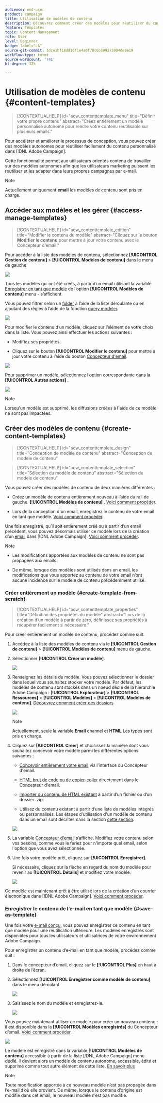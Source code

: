 ```yaml
---
audience: end-user
product: campaign
title: Utilisation de modèles de contenu
description: Découvrez comment créer des modèles pour réutiliser du contenu dans les emails Adobe Campaign
feature: Templates
topic: Content Management
role: User
level: Beginner
badge: label="LA"
source-git-commit: 1dce1bf18dd16f1e4a0f78c6b699275904de8e19
workflow-type: tm+mt
source-wordcount: '741'
ht-degree: 12%

---
```


# Utilisation de modèles de contenu {#content-templates}

>[!CONTEXTUALHELP]
>id="acw_contenttemplate_menu"
>title="Définir votre propre contenu"
>abstract="Créez entièrement un modèle personnalisé autonome pour rendre votre contenu réutilisable sur plusieurs emails."

Pour accélérer et améliorer le processus de conception, vous pouvez créer des modèles autonomes pour réutiliser facilement du contenu personnalisé dans [!DNL Adobe Campaign].

Cette fonctionnalité permet aux utilisateurs orientés contenu de travailler sur des modèles autonomes afin que les utilisateurs marketing puissent les réutiliser et les adapter dans leurs propres campagnes par e-mail.

>[!NOTE]
>
>Actuellement uniquement **email** les modèles de contenu sont pris en charge.

## Accéder aux modèles et les gérer {#access-manage-templates}

>[!CONTEXTUALHELP]
>id="acw_contenttemplate_edition"
>title="Modifier le contenu du modèle"
>abstract="Cliquez sur le bouton **Modifier le contenu** pour mettre à jour votre contenu avec le Concepteur d&#39;email."

Pour accéder à la liste des modèles de contenu, sélectionnez **[!UICONTROL Gestion de contenu]** > **[!UICONTROL Modèles de contenu]** dans le menu de gauche.

![](assets/content-template-list.png)

Tous les modèles qui ont été créés, à partir d’un email utilisant la variable [Enregistrer en tant que modèle](#save-as-template) de l’option **[!UICONTROL Modèles de contenu]** menu - s’affichent.

<!--You can sort content templates by creation or modification date. You can also choose to display only the items that you created or modified.-->

Vous pouvez filtrer selon un [folder](../get-started/permissions.md#folders) à l’aide de la liste déroulante ou en ajoutant des règles à l’aide de la fonction [query modeler](../query/query-modeler-overview.md).

![](assets/content-template-list-filters.png)

Pour modifier le contenu d’un modèle, cliquez sur l’élément de votre choix dans la liste. Vous pouvez ainsi effectuer les actions suivantes :

* Modifiez ses propriétés.

* Cliquez sur le bouton **[!UICONTROL Modifier le contenu]** pour mettre à jour votre contenu à l’aide du bouton [Concepteur d&#39;email](get-started-email-designer.md).

![](assets/content-template-edition.png)

Pour supprimer un modèle, sélectionnez l’option correspondante dans la **[!UICONTROL Autres actions]** .

![](assets/content-template-list-delete.png)

>[!NOTE]
>
>Lorsqu&#39;un modèle est supprimé, les diffusions créées à l&#39;aide de ce modèle ne sont pas impactées.

## Créer des modèles de contenu {#create-content-templates}

>[!CONTEXTUALHELP]
>id="acw_contenttemplate_design"
>title="Conception de modèle de contenu"
>abstract="Conception de modèle de contenu"

>[!CONTEXTUALHELP]
>id="acw_contenttemplate_selection"
>title="Sélection du modèle de contenu"
>abstract="Sélection du modèle de contenu"

Vous pouvez créer des modèles de contenu de deux manières différentes :

* Créez un modèle de contenu entièrement nouveau à l’aide du rail de gauche. **[!UICONTROL Modèles de contenu]** . [Voici comment procéder](#create-template-from-scratch).

* Lors de la conception d&#39;un email, enregistrez le contenu de votre email en tant que modèle. [Voici comment procéder](#save-as-template).

Une fois enregistré, qu’il soit entièrement créé ou à partir d’un email précédent, vous pouvez désormais utiliser ce modèle lors de la création d’un [email](../email/create-email.md) dans [!DNL Adobe Campaign]. [Voici comment procéder](use-email-templates.md).

>[!NOTE]
>
>* Les modifications apportées aux modèles de contenu ne sont pas propagées aux emails.
>
>* De même, lorsque des modèles sont utilisés dans un email, les modifications que vous apportez au contenu de votre email n’ont aucune incidence sur le modèle de contenu précédemment utilisé.

### Créer entièrement un modèle {#create-template-from-scratch}

>[!CONTEXTUALHELP]
>id="acw_contenttemplate_properties"
>title="Définition des propriétés du modèle"
>abstract="Lors de la création d’un modèle à partir de zéro, définissez ses propriétés à récupérer facilement si nécessaire."

Pour créer entièrement un modèle de contenu, procédez comme suit.

1. Accédez à la liste des modèles de contenu via le **[!UICONTROL Gestion de contenu]** > **[!UICONTROL Modèles de contenu]** menu de gauche.

1. Sélectionner **[!UICONTROL Créer un modèle]**.

   ![](assets/content-template-create.png)

1. Renseignez les détails du modèle. Vous pouvez sélectionner le dossier dans lequel vous souhaitez stocker votre modèle. Par défaut, les modèles de contenu sont stockés dans un noeud dédié de la hiérarchie Adobe Campaign : **[!UICONTROL Explorateur]** > **[!UICONTROL Ressources]** > **[!UICONTROL Modèles]** > **[!UICONTROL Modèles de contenu]**. [Découvrez comment créer des dossiers](../get-started/permissions.md#folders)

   ![](assets/content-template-details.png)

   >[!NOTE]
   >
   >Actuellement, seule la variable **Email** channel et **HTML** Les types sont pris en charge.

1. Cliquez sur **[!UICONTROL Créer]** et choisissez la manière dont vous souhaitez concevoir votre modèle parmi les différentes options suivantes :

   * [Concevoir entièrement votre email](create-email-content.md) via l&#39;interface du Concepteur d&#39;email.

   * [HTML brut de code ou de copier-coller](code-content.md) directement dans le Concepteur d&#39;email.

   * [Importer du contenu de HTML existant](existing-content.md) à partir d’un fichier ou d’un dossier .zip.

   * Utilisez du contenu existant à partir d’une liste de modèles intégrés ou personnalisés. Les étapes d&#39;utilisation d&#39;un modèle de contenu dans un email sont décrites dans la section [cette section](use-email-templates.md).

   ![](assets/email_designer-templates.png)

1. La variable [Concepteur d&#39;email](get-started-email-designer.md) s’affiche. Modifiez votre contenu selon vos besoins, comme vous le feriez pour n&#39;importe quel email, selon l&#39;option que vous avez sélectionnée.

   <!--You can test your content if needed. [Learn how](#test-template)-->

1. Une fois votre modèle prêt, cliquez sur **[!UICONTROL Enregistrer]**.

   Si nécessaire, cliquez sur la flèche en regard du nom du modèle pour revenir au **[!UICONTROL Détails]** et modifiez votre modèle.

   ![](assets/content-template-save-back.png)

Ce modèle est maintenant prêt à être utilisé lors de la création d’un courrier électronique dans [!DNL Adobe Campaign]. [Voici comment procéder](use-email-templates.md).

### Enregistrer le contenu de l’e-mail en tant que modèle {#save-as-template}

Une fois votre [e-mail conçu](create-email-content.md), vous pouvez enregistrer ce contenu en tant que modèle pour une réutilisation ultérieure. Les modèles enregistrés sont disponibles pour tous les utilisateurs et utilisatrices de votre environnement Adobe Campaign.

Pour enregistrer un contenu d’e-mail en tant que modèle, procédez comme suit :

1. Dans le concepteur d’email, cliquez sur le **[!UICONTROL Plus]** en haut à droite de l’écran.

1. Sélectionnez **[!UICONTROL Enregistrer comme modèle de contenu]** dans le menu déroulant.

   ![](assets/email_designer-save-template.png)

1. Saisissez le nom du modèle et enregistrez-le.

   ![](assets/email_designer-template-name.png)

Vous pouvez maintenant utiliser ce modèle pour créer un nouveau contenu : il est disponible dans la **[!UICONTROL Modèles enregistrés]** du Concepteur d’email. [Voici comment procéder](use-email-templates.md).

![](assets/email_designer-saved-template.png)

Le modèle est enregistré dans la variable **[!UICONTROL Modèles de contenu]** accessible à partir de la liste [!DNL Adobe Campaign] menu dédié. Il devient alors un modèle de contenu autonome, accessible, édité et supprimé comme tout autre élément de cette liste. [En savoir plus](#access-manage-templates)

>[!NOTE]
>
>Toute modification apportée à ce nouveau modèle n’est pas propagée dans l’e-mail d’où elle provient. De même, lorsque le contenu d’origine est modifié dans cet email, le nouveau modèle n’est pas modifié.

<!--
Test your content template {#test-template}

You can test the rendering of any email content template, whether created from scratch or from an email. To do so, follow the steps below.

1. Access the content template list through the **[!UICONTROL Content Management]** > **[!UICONTROL Content Templates]** menu and select any template.

1. Click **[!UICONTROL Edit content]** from the **[!UICONTROL Template properties]**.

1. Click **[!UICONTROL Simulate Content]** and select a test profile to check your email rendering. You can choose the desktop or mobile view. [Learn more](../content-management/preview-test.md)

    ![](../email/assets/content-template-stimulate.png)

1. You can send a proof to test your content and have it approved by some internal users before using it in a journey or a campaign.

    * To do so, click the **[!UICONTROL Send proof]** button and follow the steps described in [this section](../content-management/proofs.md).
    
    * Before sending the proof, you must select the [email surface](../configuration/channel-surfaces.md) that will be used to test your content.

        ![](../email/assets/content-template-stimulate-proof-surface.png)

>[!CAUTION]
>
>Currently tracking is not supported when testing email content templates, meaning that tracking events, UTM parameters and landing page links will not be effective in the proofs that are being sent from a template. To test tracking, [use the content template](
use-email-templates.md) in an email and [send a proof](../content-management/preview-test.md#send-proofs).-->


